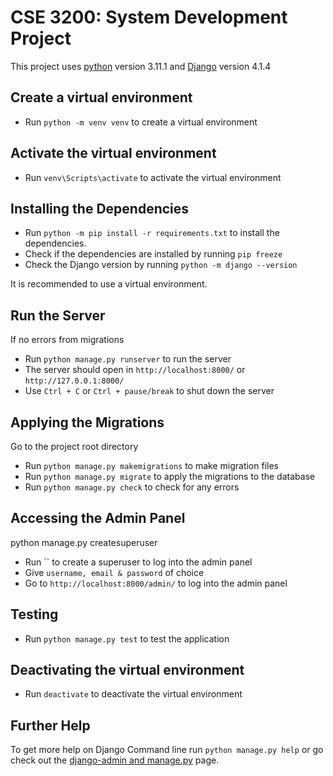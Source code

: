 # CSE 3200: System Development Project

This project uses [python](https://www.python.org/) version 3.11.1 and [Django](https://www.djangoproject.com/) version 4.1.4

## Create a virtual environment

- Run `python -m venv venv` to create a virtual environment

## Activate the virtual environment

- Run `venv\Scripts\activate` to activate the virtual environment

## Installing the Dependencies

- Run `python -m pip install -r requirements.txt` to install the dependencies.
- Check if the dependencies are installed by running `pip freeze`
- Check the Django version by running `python -m django --version`

It is recommended to use a virtual environment.

## Run the Server

If no errors from migrations

- Run `python manage.py runserver` to run the server
- The server should open in `http://localhost:8000/` or `http://127.0.0.1:8000/`
- Use `Ctrl + C` or `Ctrl + pause/break` to shut down the server

## Applying the Migrations

Go to the project root directory

- Run `python manage.py makemigrations` to make migration files
- Run `python manage.py migrate` to apply the migrations to the database
- Run `python manage.py check` to check for any errors

## Accessing the Admin Panel
python manage.py createsuperuser
- Run `` to create a superuser to log into the admin panel
- Give `username, email & password` of choice
- Go to `http://localhost:8000/admin/` to log into the admin panel

## Testing

- Run `python manage.py test` to test the application

## Deactivating the virtual environment

- Run `deactivate` to deactivate the virtual environment

## Further Help

To get more help on Django Command line run `python manage.py help` or go check out the [django-admin and manage.py](https://docs.djangoproject.com/en/3.1/ref/django-admin/) page.
